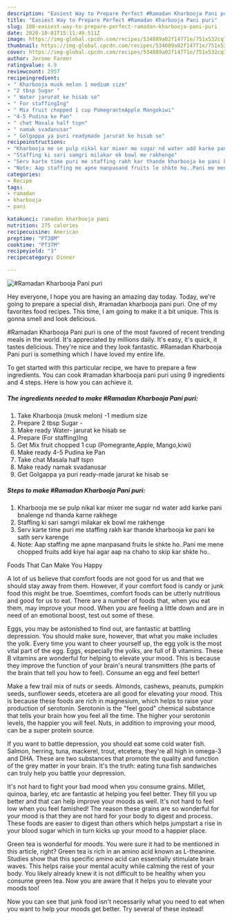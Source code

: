 ```yaml
---
description: "Easiest Way to Prepare Perfect #Ramadan Kharbooja Pani puri"
title: "Easiest Way to Prepare Perfect #Ramadan Kharbooja Pani puri"
slug: 108-easiest-way-to-prepare-perfect-ramadan-kharbooja-pani-puri
date: 2020-10-01T15:11:49.511Z
image: https://img-global.cpcdn.com/recipes/534089a02f14771e/751x532cq70/ramadan-kharbooja-pani-puri-recipe-main-photo.jpg
thumbnail: https://img-global.cpcdn.com/recipes/534089a02f14771e/751x532cq70/ramadan-kharbooja-pani-puri-recipe-main-photo.jpg
cover: https://img-global.cpcdn.com/recipes/534089a02f14771e/751x532cq70/ramadan-kharbooja-pani-puri-recipe-main-photo.jpg
author: Jerome Farmer
ratingvalue: 4.9
reviewcount: 2957
recipeingredient:
- " Kharbooja musk melon 1 medium size"
- "2 tbsp Sugar "
- " Water jarurat ke hisab se"
- " For staffingIng"
- " Mix fruit chopped 1 cup PomegranteApple Mangokiwi"
- "4-5 Pudina ke Pan"
- " chat Masala half tspn"
- " namak svadanusar"
- " Golgappa ya puri readymade jarurat ke hisab se"
recipeinstructions:
- "Kharbooja me se pulp nikal kar mixer me sugar nd water add karke pani bnalenge nd thanda karne rakhege"
- "Staffing ki sari samgri milakar ek bowl me rakhenge"
- "Serv karte time puri me staffing rakh kar thande kharbooja ke pani ke sath serv karenge"
- "Note: Aap staffing me apne manpasand fruits le shkte ho..Pani me mene chopped fruits add kiye hai agar aap na chaho to skip kar shkte ho.."
categories:
- Recipe
tags:
- ramadan
- kharbooja
- pani

katakunci: ramadan kharbooja pani 
nutrition: 275 calories
recipecuisine: American
preptime: "PT38M"
cooktime: "PT37M"
recipeyield: "3"
recipecategory: Dinner

---
```



![#Ramadan Kharbooja Pani puri](https://img-global.cpcdn.com/recipes/534089a02f14771e/751x532cq70/ramadan-kharbooja-pani-puri-recipe-main-photo.jpg)

Hey everyone, I hope you are having an amazing day today. Today, we're going to prepare a special dish, #ramadan kharbooja pani puri. One of my favorites food recipes. This time, I am going to make it a bit unique. This is gonna smell and look delicious.



#Ramadan Kharbooja Pani puri is one of the most favored of recent trending meals in the world. It's appreciated by millions daily. It's easy, it's quick, it tastes delicious. They're nice and they look fantastic. #Ramadan Kharbooja Pani puri is something which I have loved my entire life.


To get started with this particular recipe, we have to prepare a few ingredients. You can cook #ramadan kharbooja pani puri using 9 ingredients and 4 steps. Here is how you can achieve it.

<!--inarticleads1-->

##### The ingredients needed to make #Ramadan Kharbooja Pani puri:

1. Take  Kharbooja (musk melon) -1 medium size
1. Prepare 2 tbsp Sugar -
1. Make ready  Water- jarurat ke hisab se
1. Prepare  (For staffing)Ing
1. Get  Mix fruit chopped 1 cup (Pomegrante,Apple, Mango,kiwi)
1. Make ready 4-5 Pudina ke Pan
1. Take  chat Masala half tspn
1. Make ready  namak svadanusar
1. Get  Golgappa ya puri ready-made jarurat ke hisab se




<!--inarticleads2-->

##### Steps to make #Ramadan Kharbooja Pani puri:

1. Kharbooja me se pulp nikal kar mixer me sugar nd water add karke pani bnalenge nd thanda karne rakhege
1. Staffing ki sari samgri milakar ek bowl me rakhenge
1. Serv karte time puri me staffing rakh kar thande kharbooja ke pani ke sath serv karenge
1. Note: Aap staffing me apne manpasand fruits le shkte ho..Pani me mene chopped fruits add kiye hai agar aap na chaho to skip kar shkte ho..




Foods That Can Make You Happy


A lot of us believe that comfort foods are not good for us and that we should stay away from them. However, if your comfort food is candy or junk food this might be true. Soemtimes, comfort foods can be utterly nutritious and good for us to eat. There are a number of foods that, when you eat them, may improve your mood. When you are feeling a little down and are in need of an emotional boost, test out some of these.

Eggs, you may be astonished to find out, are fantastic at battling depression. You should make sure, however, that what you make includes the yolk. Every time you want to cheer yourself up, the egg yolk is the most vital part of the egg. Eggs, especially the yolks, are full of B vitamins. These B vitamins are wonderful for helping to elevate your mood. This is because they improve the function of your brain's neural transmitters (the parts of the brain that tell you how to feel). Consume an egg and feel better!

Make a few trail mix of nuts or seeds. Almonds, cashews, peanuts, pumpkin seeds, sunflower seeds, etcetera are all good for elevating your mood. This is because these foods are rich in magnesium, which helps to raise your production of serotonin. Serotonin is the "feel good" chemical substance that tells your brain how you feel all the time. The higher your serotonin levels, the happier you will feel. Nuts, in addition to improving your mood, can be a super protein source.

If you want to battle depression, you should eat some cold water fish. Salmon, herring, tuna, mackerel, trout, etcetera, they're all high in omega-3 and DHA. These are two substances that promote the quality and function of the grey matter in your brain. It's the truth: eating tuna fish sandwiches can truly help you battle your depression. 

It's not hard to fight your bad mood when you consume grains. Millet, quinoa, barley, etc are fantastic at helping you feel better. They fill you up better and that can help improve your moods as well. It's not hard to feel low when you feel famished! The reason these grains are so wonderful for your mood is that they are not hard for your body to digest and process. These foods are easier to digest than others which helps jumpstart a rise in your blood sugar which in turn kicks up your mood to a happier place.

Green tea is wonderful for moods. You were sure it had to be mentioned in this article, right? Green tea is rich in an amino acid known as L-theanine. Studies show that this specific amino acid can essentially stimulate brain waves. This helps raise your mental acuity while calming the rest of your body. You likely already knew it is not difficult to be healthy when you consume green tea. Now you are aware that it helps you to elevate your moods too!

Now you can see that junk food isn't necessarily what you need to eat when you want to help your moods get better. Try several of these instead!

